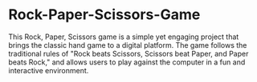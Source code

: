# Rock-Paper-Scissors-Game
This Rock, Paper, Scissors game is a simple yet engaging project that brings the classic hand game to a digital platform. The game follows the traditional rules of "Rock beats Scissors, Scissors beat Paper, and Paper beats Rock," and allows users to play against the computer in a fun and interactive environment.
